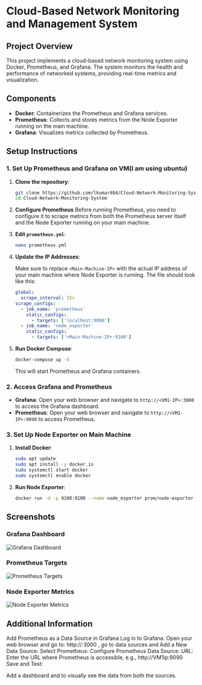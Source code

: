 # Cloud-Based Network Monitoring and Management System

## Project Overview

This project implements a cloud-based network monitoring system using Docker, Prometheus, and Grafana. The system monitors the health and performance of networked systems, providing real-time metrics and visualization.

## Components

- **Docker**: Containerizes the Prometheus and Grafana services.
- **Prometheus**: Collects and stores metrics from the Node Exporter running on the main machine.
- **Grafana**: Visualizes metrics collected by Prometheus.

## Setup Instructions

### 1. Set Up Prometheus and Grafana on VM(I am using ubuntu)

1. **Clone the repository**:
   ```bash
   git clone https://github.com/lkumar404/Cloud-Network-Monitoring-System.git
   cd Cloud-Network-Monitoring-System
   
2. **Configure Prometheus**
   Before running Prometheus, you need to configure it to scrape metrics from both the Prometheus server itself and the Node Exporter running on your main machine.

1. **Edit `prometheus.yml`**:
    ```bash
    nano prometheus.yml
    ```
2. **Update the IP Addresses**:

    Make sure to replace `<Main-Machine-IP>` with the actual IP address of your main machine where Node Exporter is running. The file should look like this:

    ```yaml
    global:
      scrape_interval: 15s
    scrape_configs:
      - job_name: 'prometheus'
        static_configs:
          - targets: ['localhost:9090']
      - job_name: 'node_exporter'
        static_configs:
          - targets: ['<Main-Machine-IP>:9100']
    ```
   
3. **Run Docker Compose**:
    ```bash
    docker-compose up -d
    ```
    This will start Prometheus and Grafana containers.

### 2. Access Grafana and Prometheus

- **Grafana**: Open your web browser and navigate to `http://<VM1-IP>:3000` to access the Grafana dashboard.
- **Prometheus**: Open your web browser and navigate to `http://<VM1-IP>:9090` to access Prometheus.

### 3. Set Up Node Exporter on Main Machine

1. **Install Docker**:
    ```bash
    sudo apt update
    sudo apt install -y docker.io
    sudo systemctl start docker
    sudo systemctl enable docker
    ```

2. **Run Node Exporter**:
    ```bash
    docker run -d -p 9100:9100 --name node_exporter prom/node-exporter
    ```
    
## Screenshots

### Grafana Dashboard
![Grafana Dashboard](screenshots/grafana_dashboard.png)

### Prometheus Targets
![Prometheus Targets](screenshots/prometheus_targets.png)

### Node Exporter Metrics
![Node Exporter Metrics](screenshots/node_exporter_metrics.png)


## Additional Information

Add Prometheus as a Data Source in Grafana
Log in to Grafana:
Open your web browser and go to:
http://<VM1-IP>:3000 , go to data sources and 
Add a New Data Source:
Select Prometheus:
Configure Prometheus Data Source:
URL: Enter the URL where Prometheus is accessible, e.g., http://VM1ip:9090
Save and Test:

Add a dashboard and to visually see the data from both the sources. 
